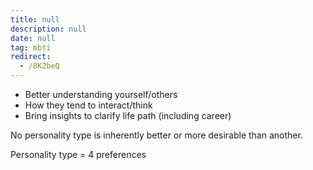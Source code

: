 ```yaml
---
title: null
description: null
date: null
tag: mbti
redirect:
  - /8K2beQ
---
```


- Better understanding yourself/others
- How they tend to interact/think
- Bring insights to clarify life path (including career)

No personality type is inherently better or more desirable than another.

Personality type = 4 preferences
